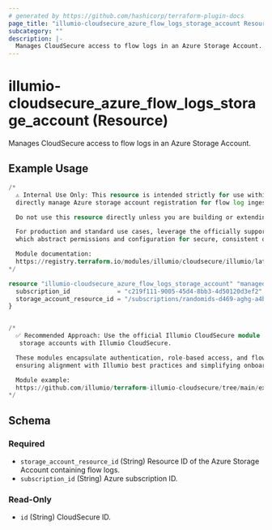 ```yaml
---
# generated by https://github.com/hashicorp/terraform-plugin-docs
page_title: "illumio-cloudsecure_azure_flow_logs_storage_account Resource - illumio-cloudsecure"
subcategory: ""
description: |-
  Manages CloudSecure access to flow logs in an Azure Storage Account.
---
```


# illumio-cloudsecure_azure_flow_logs_storage_account (Resource)

Manages CloudSecure access to flow logs in an Azure Storage Account.

## Example Usage

```terraform
/*
  ⚠️ Internal Use Only: This resource is intended strictly for use within internal modules that
  directly manage Azure storage account registration for flow log ingestion in Illumio CloudSecure.

  Do not use this resource directly unless you are building or extending internal provisioning logic.

  For production and standard use cases, leverage the officially supported Illumio CloudSecure modules,
  which abstract permissions and configuration for secure, consistent deployment.

  Module documentation:
  https://registry.terraform.io/modules/illumio/cloudsecure/illumio/latest/submodules/azure_flow_logs_storage_accounts
*/

resource "illumio-cloudsecure_azure_flow_logs_storage_account" "managed_flow_log_storage_account" {
  subscription_id             = "c219f111-9005-45d4-8bb3-4d50120d3ef2"
  storage_account_resource_id = "/subscriptions/randomids-d469-aghg-a4b4-asdsdasadas/resourceGroups/azrg-illumio/providers/Microsoft.Storage/storageAccounts/illumioazuretest"
}


/*
  ✅ Recommended Approach: Use the official Illumio CloudSecure module to integrate Azure subscriptions and
   storage accounts with Illumio CloudSecure.

  These modules encapsulate authentication, role-based access, and flow log storage configuration,
  ensuring alignment with Illumio best practices and simplifying onboarding across environments.

  Module example:
  https://github.com/illumio/terraform-illumio-cloudsecure/tree/main/examples/azure_flow_logs_storage_accounts
*/
```

<!-- schema generated by tfplugindocs -->
## Schema

### Required

- `storage_account_resource_id` (String) Resource ID of the Azure Storage Account containing flow logs.
- `subscription_id` (String) Azure subscription ID.

### Read-Only

- `id` (String) CloudSecure ID.
